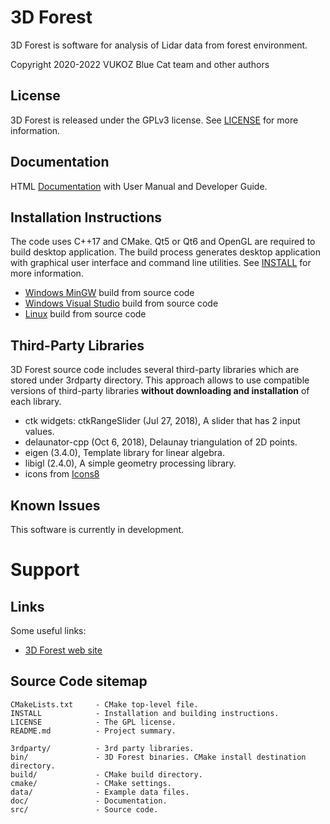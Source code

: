 # 3D Forest
3D Forest is software for analysis of Lidar data from forest environment.

Copyright 2020-2022 VUKOZ
Blue Cat team and other authors

## License
3D Forest is released under the GPLv3 license.
See [LICENSE](LICENSE) for more information.

## Documentation
HTML [Documentation](https://vukoz-oel.github.io/3dforest2-documentation/)
with User Manual and Developer Guide.

## Installation Instructions
The code uses C++17 and CMake. Qt5 or Qt6 and OpenGL are required to build desktop application.
The build process generates desktop application with graphical user interface and command line utilities.
See [INSTALL](INSTALL) for more information.

- [Windows MinGW](https://vukoz-oel.github.io/3dforest2-documentation/developerguide_build_windows_make.html) build from source code
- [Windows Visual Studio](https://vukoz-oel.github.io/3dforest2-documentation/developerguide_build_windows_visual_studio.html) build from source code
- [Linux](https://vukoz-oel.github.io/3dforest2-documentation/developerguide_build_linux_make.html) build from source code

## Third-Party Libraries
3D Forest source code includes several third-party libraries which are stored
under 3rdparty directory. This approach allows to use compatible versions of
third-party libraries **without downloading and installation** of each library.

- ctk widgets: ctkRangeSlider (Jul 27, 2018), A slider that has 2 input values.
- delaunator-cpp (Oct 6, 2018), Delaunay triangulation of 2D points.
- eigen (3.4.0), Template library for linear algebra.
- libigl (2.4.0), A simple geometry processing library.
- icons from [Icons8](https://icons8.com/)

## Known Issues
This software is currently in development.

# Support
## Links

Some useful links:

- [3D Forest web site](https://www.3dforest.eu/)

## Source Code sitemap
```
CMakeLists.txt     - CMake top-level file.
INSTALL            - Installation and building instructions.
LICENSE            - The GPL license.
README.md          - Project summary.

3rdparty/          - 3rd party libraries.
bin/               - 3D Forest binaries. CMake install destination directory.
build/             - CMake build directory.
cmake/             - CMake settings.
data/              - Example data files.
doc/               - Documentation.
src/               - Source code.
```
